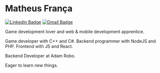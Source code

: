 # Matheus França

[![Linkedin Badge](https://img.shields.io/badge/-Matheus%20Fran%C3%A7a-6633cc?style=flat-square&logo=Linkedin&logoColor=white&link=https://www.linkedin.com/in/matfranca/)](https://www.linkedin.com/in/matfranca/)
[![Gmail Badge](https://img.shields.io/badge/gmail-math.francas@gmail.com-red)](math.francas@gmail.com)

Game development lover and web & mobile development apprentice.

Game developer with C++ and C#. Backend programmer with NodeJS and PHP. Frontend with JS and React.

Backend Developer at Adam Robo.

Eager to learn new things.

